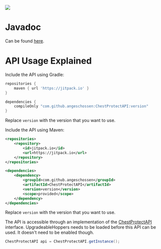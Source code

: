[![](https://jitpack.io/v/IncrediblePlugins/ChestProtectAPI.svg)](https://jitpack.io/#IncrediblePlugins/ChestProtectAPI)

# Javadoc
Can be found [here](https://jitpack.io/com/github/incredibleplugins/ChestProtectAPI/latest/javadoc/).

# API Usage Explained
Include the API using Gradle:
```groovy
repositories {
	maven { url 'https://jitpack.io' }
}

dependencies {
    compileOnly "com.github.angeschossen:ChestProtectAPI:version"
}
```
Replace `version` with the version that you want to use.

Include the API using Maven:
```xml
<repositories>
	<repository>
		<id>jitpack.io</id>
		<url>https://jitpack.io</url>
	</repository>
</repositories>

<dependencies>
    <dependency>
        <groupId>com.github.angeschossen</groupId>
        <artifactId>ChestProtectAPI</artifactId>
        <version>version</version>
        <scope>provided</scope>
    </dependency>
</dependencies>
```
Replace `version` with the version that you want to use.

The API is accessible through an implementation of the [ChestProtectAPI](https://javadoc.jitpack.io/com/github/angeschossen/ChestProtectAPI/4.13.10/javadoc/me/angeschossen/chestprotect/api/ChestProtectAPI.html) interface.
UpgradeableHoppers needs to be loaded before this API can be used. It doesn't need to be enabled though.
````java
ChestProtectAPI api = ChestProtectAPI.getInstance();
````
